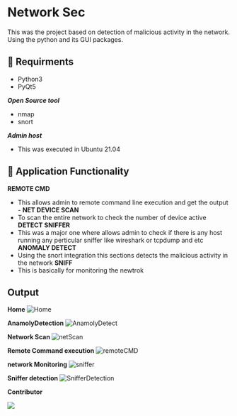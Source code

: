 # Network Sec

This was the project based on detection of malicious activity in the network. Using the python and its GUI packages.

## :cookie: Requirments 
- Python3
- PyQt5

***Open Source tool***
- nmap
- snort

***Admin host***
- This was executed in Ubuntu 21.04

## :orange_book: Application Functionality 
**REMOTE CMD**
- This allows admin to remote command line execution and get the output -
**NET DEVICE SCAN**
- To scan the entire network to check the number of device active
**DETECT SNIFFER**
- This was a major one where allows admin to check if there is any host running any perticular sniffer like wireshark or tcpdump and etc
**ANOMALY DETECT**
- Using the snort integration this sections detects the malicious activity in the network
**SNIFF**
- This is basically for monitoring the newtrok

## Output
**Home**
![Home](https://user-images.githubusercontent.com/85948202/211370911-9188f364-af1d-48f5-9952-0967e8f87882.png?size=100)

**AnamolyDetection**
![AnamolyDetect](https://user-images.githubusercontent.com/85948202/211370964-e71e6278-22d7-4357-bc33-0fbf19152021.png)

**Network Scan**
![netScan](https://user-images.githubusercontent.com/85948202/211371096-cbcbf824-1ca5-470e-8c95-6bfef6e62def.png)

**Remote Command execution**
![remoteCMD](https://user-images.githubusercontent.com/85948202/211371114-878fa614-71c4-4b09-bab6-2d7a5310987a.png)

**network Monitoring**
![sniffer](https://user-images.githubusercontent.com/85948202/211371157-ba0ca3d9-0fb9-45c0-b064-12cab2384e23.png)


**Sniffer detection**
![SnifferDetection](https://user-images.githubusercontent.com/85948202/211371186-e4fa7d96-3cb0-4d5f-a848-d64d703b8fc1.png)


**Contributor**

[![](https://github.com/MelodicPollution1410.png?size=50)](https://github.com/MelodicPollution1410)
